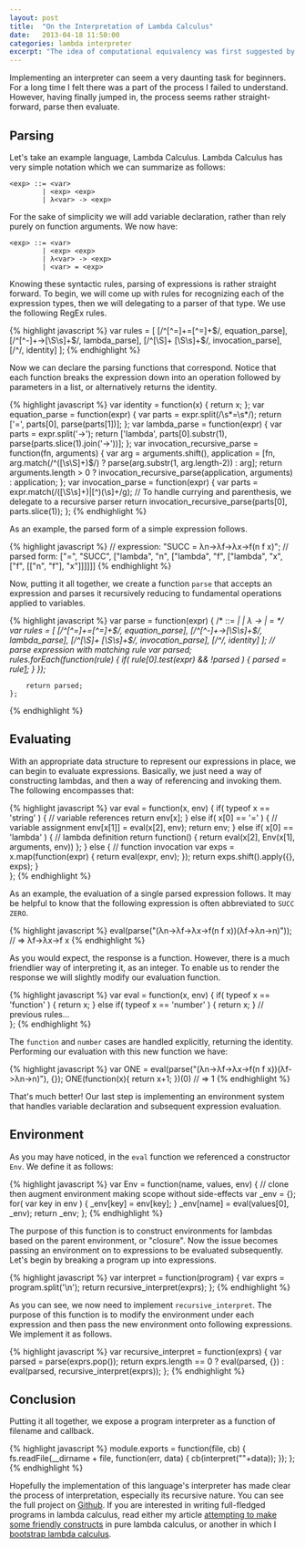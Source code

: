```yaml
---
layout: post
title:  "On the Interpretation of Lambda Calculus"
date:   2013-04-18 11:50:00
categories: lambda interpreter
excerpt: "The idea of computational equivalency was first suggested by Alan Turing; it has since played a fundamental role in our understanding of computation. Turing proposed the idea of universal computation machines, now known by the name of Universal Turing Machines, saying that some mechanical devices are capable of simulating all others. A profound concept which we will take advantage of in our interpretation of one language within another."
---
```


Implementing an interpreter can seem a very daunting task for beginners. For a long time I felt there was a part of the process I failed to understand. However, having finally jumped in, the process seems rather straight-forward, parse then evaluate.

Parsing
-------
Let's take an example language, Lambda Calculus. Lambda Calculus has very simple notation which we can summarize as follows:

	<exp> ::= <var>
			| <exp> <exp>
			| λ<var> -> <exp>

For the sake of simplicity we will add variable declaration, rather than rely purely on function arguments. We now have:

	<exp> ::= <var>
			| <exp> <exp>
			| λ<var> -> <exp>
			| <var> = <exp>

Knowing these syntactic rules, parsing of expressions is rather straight forward. To begin, we will come up with rules for recognizing each of the expression types, then we will delegating to a parser of that type. We use the following RegEx rules.

{% highlight javascript %}
	var rules = [
		[/^[^=]+=[^=]+$/, equation_parse],
		[/^[^-]+->[\S\s]+$/, lambda_parse],
		[/^[\S]+ [\S\s]+$/, invocation_parse],
		[/^/, identity]
	];
{% endhighlight %}

Now we can declare the parsing functions that correspond. Notice that each function breaks the expression down into an operation followed by parameters in a list, or alternatively returns the identity.

{% highlight javascript %}
	var identity = function(x) {
		return x;
	};
	var equation_parse = function(expr) {
		var parts = expr.split(/\s*=\s*/);
		return ['=', parts[0], parse(parts[1])];
	};
	var lambda_parse = function(expr) {
		var parts = expr.split('->');
		return ['lambda', parts[0].substr(1), parse(parts.slice(1).join('->'))];
	};
	var invocation_recursive_parse = function(fn, arguments) {
		var arg = arguments.shift(),
			application = [fn, arg.match(/^\([\s\S]+\)$/) ? parse(arg.substr(1, arg.length-2)) : arg];
		return arguments.length > 0 ? invocation_recursive_parse(application, arguments) : application;
	};
	var invocation_parse = function(expr) {
		var parts = expr.match(/\([\S\s]+\)|[^)(\s]+/g);
		// To handle currying and parenthesis, we delegate to a recursive parser
		return invocation_recursive_parse(parts[0], parts.slice(1));
	};
{% endhighlight %}

As an example, the parsed form of a simple expression follows.

{% highlight javascript %}
	// expression:
	"SUCC = λn->λf->λx->f(n f x)";
	// parsed form:
	["=", "SUCC", ["lambda", "n", ["lambda", "f", ["lambda", "x", ["f", [["n", "f"], "x"]]]]]]
{% endhighlight %}

Now, putting it all together, we create a function `parse` that accepts an expression and parses it recursively reducing to fundamental operations applied to variables.

{% highlight javascript %}
	var parse = function(expr) {
		/*
			<exp> ::= <var>
					| <exp> <exp>
					| λ<var> -> <exp>
					| <var> = <exp>
		*/
		var rules = [
			[/^[^=]+=[^=]+$/, equation_parse],
			[/^[^-]+->[\S\s]+$/, lambda_parse],
			[/^[\S]+ [\S\s]+$/, invocation_parse],
			[/^/, identity]
		];
		// parse expression with matching rule
		var parsed;
		rules.forEach(function(rule) {
			if( rule[0].test(expr) && !parsed ) {
				parsed = rule[1](expr);
			}
		});
	
		return parsed;
	};
{% endhighlight %}

Evaluating
----------
With an appropriate data structure to represent our expressions in place, we can begin to evaluate expressions. Basically, we just need a way of constructing lambdas, and then a way of referencing and invoking them. The following encompasses that:

{% highlight javascript %}
	var eval = function(x, env) {
		if( typeof x == 'string' ) {
			// variable references
			return env[x];
		} else if( x[0] == '=' ) {
			// variable assignment
			env[x[1]] = eval(x[2], env);
			return env;
		} else if( x[0] == 'lambda' ) {
			// lambda definition
			return function() { return eval(x[2], Env(x[1], arguments, env)) };
		} else {
			// function invocation
			var exps = x.map(function(expr) { return eval(expr, env); });
			return exps.shift().apply({}, exps);
		}	
	};
{% endhighlight %}

As an example, the evaluation of a single parsed expression follows. It may be helpful to know that the following expression is often abbreviated to `SUCC ZERO`.

{% highlight javascript %}
	eval(parse("(λn->λf->λx->f(n f x))(λf->λn->n)"));
	// => λf->λx->f x
{% endhighlight %}

As you would expect, the response is a function. However, there is a much friendlier way of interpreting it, as an integer. To enable us to render the response we will slightly modify our evaluation function.

{% highlight javascript %}
	var eval = function(x, env) {
		if( typeof x == 'function' ) {
			return x;
		} else if( typeof x == 'number' ) {
			return x;
		}
		// previous rules...	
	};
{% endhighlight %}

The `function` and `number` cases are handled explicitly, returning the identity. Performing our evaluation with this new function we have:

{% highlight javascript %}
	var ONE = eval(parse("(λn->λf->λx->f(n f x))(λf->λn->n)"), {});
	ONE(function(x){ return x+1; })(0)
	// => 1
{% endhighlight %}

That's much better! Our last step is implementing an environment system that handles variable declaration and subsequent expression evaluation. 

Environment
-----------
As you may have noticed, in the `eval` function we referenced a constructor `Env`. We define it as follows:

{% highlight javascript %}
	var Env = function(name, values, env) {
		// clone then augment environment making scope without side-effects
		var _env = {};
		for( var key in env ) {
			_env[key] = env[key];
		}
		_env[name] = eval(values[0], _env);
		return _env;
	};
{% endhighlight %}

The purpose of this function is to construct environments for lambdas based on the parent environment, or "closure". Now the issue becomes passing an environment on to expressions to be evaluated subsequently. Let's begin by breaking a program up into expressions.

{% highlight javascript %}
	var interpret = function(program) {
		var exprs = program.split('\n');
		return recursive_interpret(exprs);
	};
{% endhighlight %}

As you can see, we now need to implement `recursive_interpret`. The purpose of this function is to modify the environment under each expression and then pass the new environment onto following expressions. We implement it as follows.

{% highlight javascript %}
	var recursive_interpret = function(exprs) {
		var parsed = parse(exprs.pop());
		return exprs.length == 0 ? eval(parsed, {}) : eval(parsed, recursive_interpret(exprs));
	};
{% endhighlight %}

Conclusion
----------
Putting it all together, we expose a program interpreter as a function of filename and callback.

{% highlight javascript %}
	module.exports = function(file, cb) {
		fs.readFile(__dirname + file, function(err, data) {
			cb(interpret(""+data));
		});	
	};
{% endhighlight %}

Hopefully the implementation of this language's interpreter has made clear the process of interpretation, especially its recursive nature. You can see the full project on [Github][interpreter]. If you are interested in writing full-fledged programs in lambda calculus, read either my article [attempting to make some friendly constructs][enhancing] in pure lambda calculus, or another in which I [bootstrap lambda calculus][bootstrap].

[interpreter]: https://github.com/mattneary/Lambda-Calculus-Interpreter
[enhancing]: http://mattneary.com/#!/from_within.md
[bootstrap]: http://mattneary.com/#!/bootstrap.md